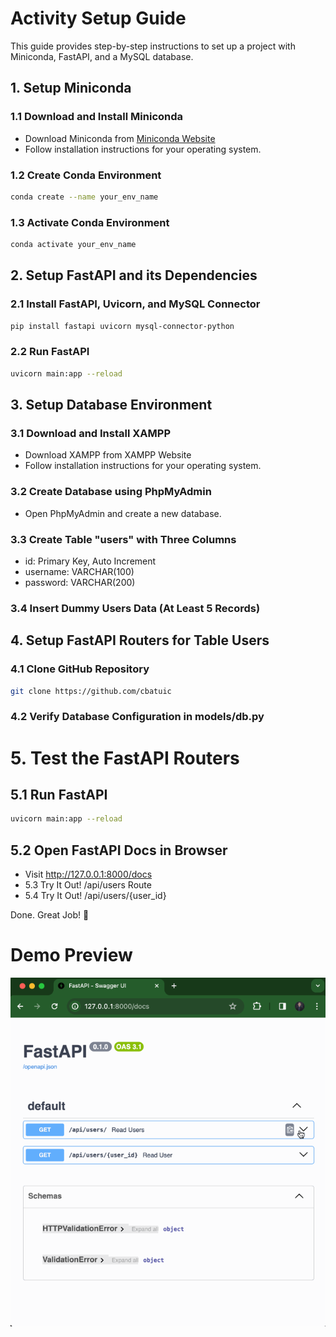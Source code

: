# Activity Setup Guide

This guide provides step-by-step instructions to set up a project with Miniconda, FastAPI, and a MySQL database.

## 1. Setup Miniconda

### 1.1 Download and Install Miniconda
- Download Miniconda from [Miniconda Website](https://docs.conda.io/en/latest/miniconda.html)
- Follow installation instructions for your operating system.

### 1.2 Create Conda Environment
```bash
conda create --name your_env_name
```

### 1.3 Activate Conda Environment
```bash
conda activate your_env_name
```

## 2. Setup FastAPI and its Dependencies

### 2.1 Install FastAPI, Uvicorn, and MySQL Connector
```bash
pip install fastapi uvicorn mysql-connector-python
```

### 2.2 Run FastAPI
```bash
uvicorn main:app --reload
```

## 3. Setup Database Environment

### 3.1 Download and Install XAMPP
- Download XAMPP from XAMPP Website
- Follow installation instructions for your operating system.

### 3.2 Create Database using PhpMyAdmin
- Open PhpMyAdmin and create a new database.

### 3.3 Create Table "users" with Three Columns
- id: Primary Key, Auto Increment
- username: VARCHAR(100)
- password: VARCHAR(200)

### 3.4 Insert Dummy Users Data (At Least 5 Records)

## 4. Setup FastAPI Routers for Table Users

### 4.1 Clone GitHub Repository
```bash
git clone https://github.com/cbatuic
```

### 4.2 Verify Database Configuration in models/db.py

# 5. Test the FastAPI Routers

## 5.1 Run FastAPI
```bash
uvicorn main:app --reload
```

## 5.2 Open FastAPI Docs in Browser
- Visit http://127.0.0.1:8000/docs
- 5.3 Try It Out! /api/users Route
- 5.4 Try It Out! /api/users/{user_id}

Done. Great Job! 🎉

# Demo Preview

![Demo Preview](https://raw.githubusercontent.com/cbatuic/demo_fastapi/main/fastapi_demo_preview.gif)

